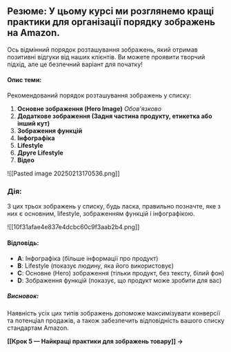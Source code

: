 ## **Резюме**: У цьому курсі ми розглянемо кращі практики для організації порядку зображень на Amazon.

Ось відмінний порядок розташування зображень, який отримав позитивні відгуки від наших клієнтів. Ви можете проявити творчий підхід, але це безпечний варіант для початку!

#### Опис теми:
Рекомендований порядок розташування зображень у списку:

1. **Основне зображення (Hero Image)** _Обов'язково_
2. **Додаткове зображення (Задня частина продукту, етикетка або інший кут)** 
3. **Зображення функцій**
4. **Інфографіка**
5. **Lifestyle**
6. **Друге Lifestyle**
7. **Відео**

![[Pasted image 20250213170536.png]]
### Дія:
З цих трьох зображень у списку, будь ласка, правильно позначте, яке з них є основним, lifestyle, зображенням функцій і інфографікою.

![[10f31afae4e837e4dcbc60c9f3aab2b4.png]]

#### Відповідь:
- **A**: Інфографіка (більше інформації про продукт)
- **B**: Lifestyle (показує людину, яка його використовує)
- **C**: Основне (Hero) зображення (тільки продукт, без тексту, білий фон)
- **D**: Зображення функцій (показує, що продукт може зробити для вас)

##### **Висновок**:
Наявність усіх цих типів зображень допоможе максимізувати конверсії та потенціал продажів, а також забезпечить відповідність вашого списку стандартам Amazon.

**[[Крок 5 — Найкращі практики для зображень товару]] →**